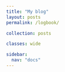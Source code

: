 ```yaml
---
title: "My blog"
layout: posts
permalink: /logbook/

collection: posts

classes: wide

sidebar:
  nav: "docs"
---
```



